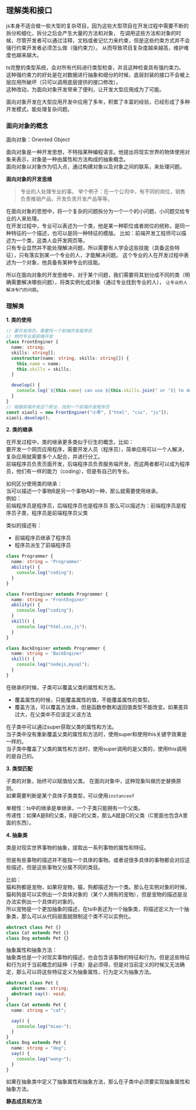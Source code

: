 
## 理解类和接口

js本身不适合做一些大型的复杂项目，因为这些大型项目在开发过程中需要不断的拆分和细化，拆分之后会产生大量的方法和对象，
在调用这些方法和对象的时候，尽管开发者可以通过注释，文档或者记忆力来约束，但是这些约束方式并不会强行约束开发者必须怎么做（强约束力）。
从而导致项目复杂度越来越高，维护难度也越来越大。  

ts完整的类型系统，会对所有代码进行类型检查，并且这种检查具有强约束力。  
这种强约束力的好处是在对数据进行抽象和细分的时候，底层封装的接口不会被上层应用所破坏（只可以调用底层提供的接口修改）。  
这种改动，为面向对象开发带来了便利，让开发大型应用成为了可能。  

面向对象开发在大型应用开发中应用了多年，积累了丰富的经验，已经形成了多种开发模式，能处理复杂问题。  

### 面向对象的概念

面向对象：Oriented Object 

面向对象是一种开发思想，不特指某种编程语言。他提出将现实世界的物体使用对象来表示，对象是一种由属性和方法构成的抽象概念。  
面向对象以对象作为切入点，通过构建对象以及对象之间的联系，来处理问题。  

**面向对象的开发思维**  
> 专业的人处理专业的事。
举个例子：在一个公司中，有不同的岗位，销售负责推销产品，开发负责开发产品等等。  

在面向对象的思想中，将一个复杂的问题拆分为一个一个的小问题，小问题交给专业的人来处理。  
在开发过程中，专业可以表述为一个类，他是某一种职位或者岗位的统称，是同一种特征的一个描述，也可以是同一种特征的模版。
比如：前端开发工程师可以描述为一个类，这类人会开发网页等。  
只有专业显然并不能处理解决问题，所以需要有人学会这些技能（具备这些特征），只有落实到某一个专业的人，才能解决问题。
这个专业的人在开发过程中表述为一个对象，他具备有某种专业的技能。  

所以在面向对象的开发思维中，对于某个问题，我们需要将其划分成不同的类（明确需要解决哪些问题），将类实例化成对象（通过专业找到专业的人），
`让专业的人解决专门的问题`。  

### 理解类

**1. 类的使用**  

```typescript
// 要开发网页，需要找一个前端开发程序员
// 他的专业是前端开发
class FrontEnginer {
  name: string;
  skills: string[];
  constructor(name: string, skills: string[]) {
    this.name = name;
    this.skills = skills;
  }

  develop() {
    console.log(`${this.name} can use ${this.skills.join(" or ")} to develop web page.`);
  }
}
// 根据前端开发这个职业，找到一个前端开发程序员
const xiaoli = new FrontEnginer("小李", ["html", "css", "js"]);
xiaoli.develop();
```

**2. 类的继承**  

在开发过程中，类的继承更多类似于衍生的概念，比如：  
要开发一个网页应用程序，需要开发人员（程序员），简单应用可以一个人解决，复杂应用就需要多个人配合，并进行分工。  
前端程序员负责页面开发，后端程序员负责服务端开发，而这两者都可以成为程序员，他们有一样的能力（coding），但是有自己的专长。  

如何区分使用类的继承：  
当可以描述一个事物B是另一个事物A的一种，那么就需要使用继承。  
例如：  
前端程序员是程序员，后端程序员也是程序员
那么可以描述为：前端程序员是程序员子类，程序员是前端程序员父类

类似的描述有：
- 前端程序员继承了程序员
- 程序员派生了前端程序员

```typescript
class Programmer {
  name: string = 'Programmer'
  ability() {
    console.log("coding");
  }
}

class FrontEnginer extends Programmer {
  name: string = 'FrontEnginer'
  ability() {
    console.log("coding");
  }
  skill() {
    console.log("html,css,js");
  }
}

class BackEnginer extends Programmer {
  name: string = 'BackEnginer'
  skill() {
    console.log("nodejs,mysql");
  }
}

```

在继承的时候，子类可以覆盖父类的属性和方法。  

- 覆盖属性的时候，只能覆盖属性的值，不能覆盖属性的类型。  
- 覆盖方法，可以覆盖方法体，但是函数参数和返回值类型不能改变。如果差异过大，在父类中不应该定义该方法  


在子类中可以通过super获取父类的属性和方法。  
当子类中没有重新覆盖父类的属性和方法时，使用super和使用this关键字效果是一样的。   
当子类中覆盖了父类的属性和方法时，使用super调用的是父类的，使用this调用的是自己的。  

**3. 类型匹配**  

子类的对象，始终可以赋值给父类。
在面向对象中，这种现象叫做历史替换原则。  
如果需要判断是某个具体子类类型，可以使用`instanceof`

单根性：ts中的继承是单继承，一个子类只能拥有一个父类。  
传递性：如果A是B的父类，B是C的父类，那么A就是C的父类（C里面也包含A里面的东西）。  

**4. 抽象类**

类是对现实世界事物的抽象，提取出一系列事物的属性和特征。  

但是有些事物的描述并不能指一个具体的事物。或者说很多具体的事物都会对应这些描述，但是这些事物又分属不同的类目。  

比如：  
猫和狗都是宠物，如果将宠物，猫，狗都描述为一个类。那么在实例对象的时候，猫和狗是可以实例出一个具体对象的（某个人拥有的宠物），但是宠物的描述是没办法实例出一个具体的对象的。  
所以宠物是一个更加抽象的描述，在ts中表述为一个抽象类，将描述定义为一个抽象类，那么可以从代码层面就限制这个类不可以实例化。  

```typescript
abstract class Pet {}
class Cat extends Pet {}
class Dog extends Pet {}
```

抽象属性和抽象方法：  
抽象类也是一个对现实事物的描述，也会包含该事物的特征和行为。但是这些特征和行为对于当前概念的延伸（子类）是必须得，但是对当前定义的时候又无法确定，那么可以将这些特征定义为抽象属性，行为定义为抽象方法。  

```typescript
abstract class Pet {
  abstract name: string;
  abstract say(): void;
}
class Cat extends Pet {
  name: string = "cat";

  say() {
    console.log("miao~");
  }
}
class Dog extends Pet {
  name: string = "dog";
  say() {
    console.log("wang~");
  }
}
```

如果在抽象类中定义了抽象属性和抽象方法，那么在子类中必须要实现抽象属性和抽象方法。  

**静态成员和方法**




